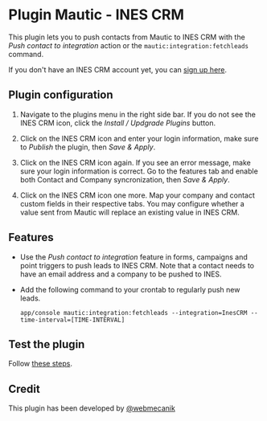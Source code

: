# Plugin Mautic - INES CRM

This plugin lets you to push contacts from Mautic to INES CRM with the _Push
contact to integration_ action or the `mautic:integration:fetchleads` command.

If you don't have an INES CRM account yet,
you can [sign up here](http://www.inescrm.fr/).


## Plugin configuration

1. Navigate to the plugins menu in the right side bar. If you do not see the
INES CRM icon, click the _Install / Updgrade Plugins_ button.

2. Click on the INES CRM icon and enter your login information, make sure to
_Publish_ the plugin, then _Save & Apply_.

3. Click on the INES CRM icon again. If you see an error message, make sure your
login information is correct. Go to the features tab and enable both Contact and
Company syncronization, then _Save & Apply_.

4. Click on the INES CRM icon one more. Map your company and contact custom
fields in their respective tabs. You may configure whether a value sent from
Mautic will replace an existing value in INES CRM.


## Features

- Use the _Push contact to integration_ feature in forms, campaigns and point
triggers to push leads to INES CRM. Note that a contact needs to have an email
address and a company to be pushed to INES.

- Add the following command to your crontab to regularly push new leads.

  `app/console mautic:integration:fetchleads --integration=InesCRM --time-interval=[TIME-INTERVAL]`


## Test the plugin

Follow [these steps](./../plugins/integration_test.html).

## Credit

This plugin has been developed by [@webmecanik](https://github.com/webmecanik)
